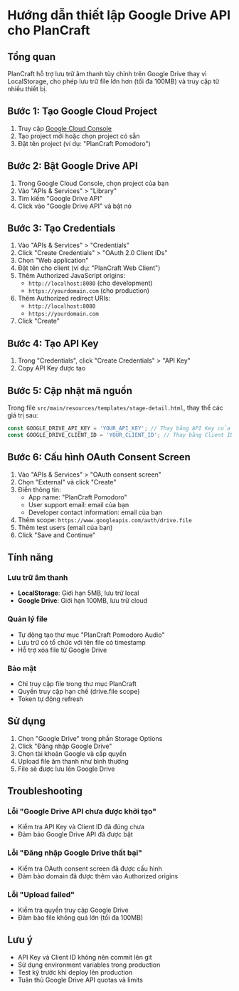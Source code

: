 # Hướng dẫn thiết lập Google Drive API cho PlanCraft

## Tổng quan
PlanCraft hỗ trợ lưu trữ âm thanh tùy chỉnh trên Google Drive thay vì LocalStorage, cho phép lưu trữ file lớn hơn (tối đa 100MB) và truy cập từ nhiều thiết bị.

## Bước 1: Tạo Google Cloud Project

1. Truy cập [Google Cloud Console](https://console.cloud.google.com/)
2. Tạo project mới hoặc chọn project có sẵn
3. Đặt tên project (ví dụ: "PlanCraft Pomodoro")

## Bước 2: Bật Google Drive API

1. Trong Google Cloud Console, chọn project của bạn
2. Vào "APIs & Services" > "Library"
3. Tìm kiếm "Google Drive API"
4. Click vào "Google Drive API" và bật nó

## Bước 3: Tạo Credentials

1. Vào "APIs & Services" > "Credentials"
2. Click "Create Credentials" > "OAuth 2.0 Client IDs"
3. Chọn "Web application"
4. Đặt tên cho client (ví dụ: "PlanCraft Web Client")
5. Thêm Authorized JavaScript origins:
   - `http://localhost:8080` (cho development)
   - `https://yourdomain.com` (cho production)
6. Thêm Authorized redirect URIs:
   - `http://localhost:8080`
   - `https://yourdomain.com`
7. Click "Create"

## Bước 4: Tạo API Key

1. Trong "Credentials", click "Create Credentials" > "API Key"
2. Copy API Key được tạo

## Bước 5: Cập nhật mã nguồn

Trong file `src/main/resources/templates/stage-detail.html`, thay thế các giá trị sau:

```javascript
const GOOGLE_DRIVE_API_KEY = 'YOUR_API_KEY'; // Thay bằng API Key của bạn
const GOOGLE_DRIVE_CLIENT_ID = 'YOUR_CLIENT_ID'; // Thay bằng Client ID của bạn
```

## Bước 6: Cấu hình OAuth Consent Screen

1. Vào "APIs & Services" > "OAuth consent screen"
2. Chọn "External" và click "Create"
3. Điền thông tin:
   - App name: "PlanCraft Pomodoro"
   - User support email: email của bạn
   - Developer contact information: email của bạn
4. Thêm scope: `https://www.googleapis.com/auth/drive.file`
5. Thêm test users (email của bạn)
6. Click "Save and Continue"

## Tính năng

### Lưu trữ âm thanh
- **LocalStorage**: Giới hạn 5MB, lưu trữ local
- **Google Drive**: Giới hạn 100MB, lưu trữ cloud

### Quản lý file
- Tự động tạo thư mục "PlanCraft Pomodoro Audio"
- Lưu trữ có tổ chức với tên file có timestamp
- Hỗ trợ xóa file từ Google Drive

### Bảo mật
- Chỉ truy cập file trong thư mục PlanCraft
- Quyền truy cập hạn chế (drive.file scope)
- Token tự động refresh

## Sử dụng

1. Chọn "Google Drive" trong phần Storage Options
2. Click "Đăng nhập Google Drive"
3. Chọn tài khoản Google và cấp quyền
4. Upload file âm thanh như bình thường
5. File sẽ được lưu lên Google Drive

## Troubleshooting

### Lỗi "Google Drive API chưa được khởi tạo"
- Kiểm tra API Key và Client ID đã đúng chưa
- Đảm bảo Google Drive API đã được bật

### Lỗi "Đăng nhập Google Drive thất bại"
- Kiểm tra OAuth consent screen đã được cấu hình
- Đảm bảo domain đã được thêm vào Authorized origins

### Lỗi "Upload failed"
- Kiểm tra quyền truy cập Google Drive
- Đảm bảo file không quá lớn (tối đa 100MB)

## Lưu ý

- API Key và Client ID không nên commit lên git
- Sử dụng environment variables trong production
- Test kỹ trước khi deploy lên production
- Tuân thủ Google Drive API quotas và limits 